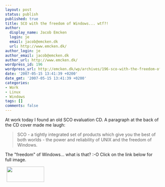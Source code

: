 ```yaml
---
layout: post
status: publish
published: true
title: SCO with the freedom of Windows... wtf?!
author:
  display_name: Jacob Emcken
  login: je
  email: jacob@emcken.dk
  url: http://www.emcken.dk/
author_login: je
author_email: jacob@emcken.dk
author_url: http://www.emcken.dk/
wordpress_id: 196
wordpress_url: http://emcken.dk/wp/archives/196-sco-with-the-freedom-of-windows-wtf.html
date: '2007-05-15 13:41:39 +0200'
date_gmt: '2007-05-15 13:41:39 +0200'
categories:
- Work
- Linux
- Windows
tags: []
comments: false
---
```

At work today I found an old SCO evaluation CD. A paragraph at the back of the CD cover made me laugh:

> SCO - a tightly integrated set of products which give you the best of both worlds - the power and reliability of UNIX and the freedom of Windows.

The "freedom" of Windows... what is that? :-O Click on the link below for full image.

<a class='serendipity_image_link' href='/weblog/uploads/sco-windows.jpg'><!-- s9ymdb:40 --><img width='122' height='50' style="float: left;border: 0px;padding-left: 5px;padding-right: 5px" src="/weblog/uploads/sco-windows.thumb.jpg" alt="" /></a>

